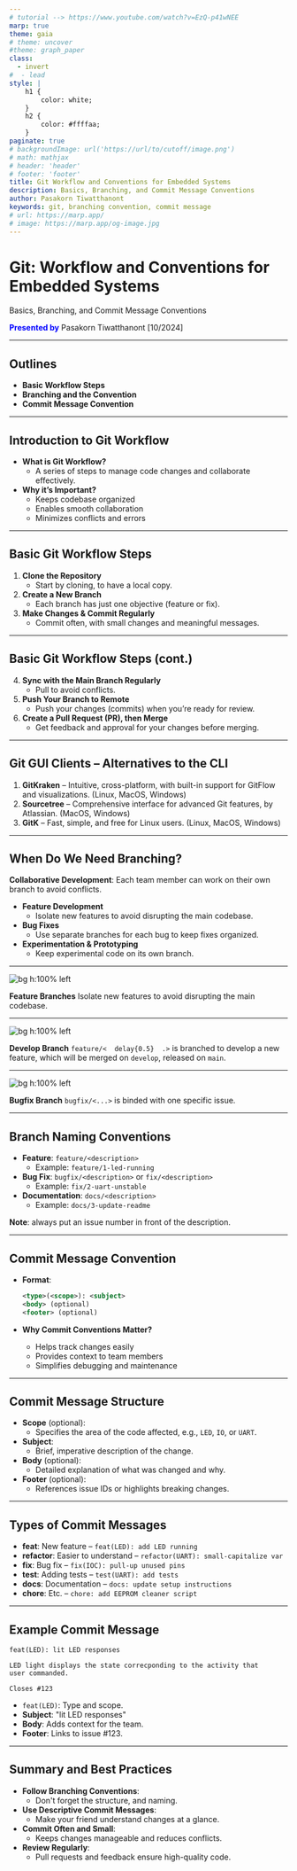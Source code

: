 ```yaml
---
# tutorial --> https://www.youtube.com/watch?v=EzQ-p41wNEE
marp: true
theme: gaia
# theme: uncover
#theme: graph_paper
class:
  - invert
#  - lead
style: |
    h1 {
        color: white;
    }
    h2 {
        color: #ffffaa;
    }
paginate: true
# backgroundImage: url('https://url/to/cutoff/image.png')
# math: mathjax
# header: 'header'
# footer: 'footer'
title: Git Workflow and Conventions for Embedded Systems
description: Basics, Branching, and Commit Message Conventions
author: Pasakorn Tiwatthanont
keywords: git, branching convention, commit message
# url: https://marp.app/
# image: https://marp.app/og-image.jpg
---
```


# Git: Workflow and Conventions for Embedded Systems

Basics, Branching, and Commit Message Conventions

<span style="color:blue;">**Presented by**</span>
Pasakorn Tiwatthanont [10/2024]

<!-- _paginate: hide -->

<!--
วันนี้ขอนำเสนอ  delay{0.5}
Git Workflow and Conventions for Embedded Systems  delay{0.5}
เมื่อให้ทีมทำงานร่วมกัน อย่างมีประสิทธิภาพ  delay{0.5}
สำหรับเราชาว Embedded System Developers  delay{0.5}
 -->

---

## Outlines

- **Basic Workflow Steps**
- **Branching and the Convention**
- **Commit Message Convention**

<!--
สามเรื่องที่จะพูดถึง  delay{0.5}  
1. พื้นฐานและแนวคิด การใช้งาน Git  delay{0.5}  
2. การทำงานร่วมกัน หลักการ branching. ทำเมื่อไร และควรทำอย่างไร  delay{0.5}  
และ 3. เพื่อการ maintenance. ต้องใช้ commit message ที่เข้าใจง่าย
  จะทำให้ทีมทำงานง่าย  delay{0.5}  
 -->

---

## Introduction to Git Workflow

- **What is Git Workflow?**
  - A series of steps to manage code changes and collaborate effectively.
- **Why it’s Important?**
  - Keeps codebase organized
  - Enables smooth collaboration
  - Minimizes conflicts and errors

<!--
โดยสรุป  delay{0.5}  
Git workflow. คือลำดับขั้นตอนการทำงาน ที่ทำให้ การทำงานร่วมกัน สอดประสาน  delay{0.5}  
ซึ่งสำคัญมาก ทั้งในตอนที่นำ features. มารวมกัน
  และตอนที่ทีม ต้องกลับมา maintainance code  delay{0.5}  
 -->

---

## Basic Git Workflow Steps

1. **Clone the Repository**
   - Start by cloning, to have a local copy.
2. **Create a New Branch**
   - Each branch has just one objective (feature or fix).
3. **Make Changes & Commit Regularly**
   - Commit often, with small changes and meaningful messages.

<!--
พื้นฐานแล้ว. ลำดับขั้นตอนการใช้งาน Git หลักๆมี 6 ข้อ  delay{0.5}  
เราจะลองพิจารณา 3 ข้นแรก  delay{0.5}  
พร้อมกับลอง practice ผ่าน command-line กัน  delay{0.5}  

ข้อแรก Git clone. คือการนำ code ลงมาจาก repository  delay{0.5}  
ข้อสอง Git branch. คิดการแตกกิ่งออก เพื่อแก้ไขตามเป้าหมาย  delay{0.5}  
ข้อสาม Git commit. คือการบันทึก changes ที่เกิดขึ้น พร้อมกับคำอธิบาย  delay{0.5}  

ok. ไปลองใน command-line กัน ก่อนจะกลับมาต่อข้อที่เหลือ  delay{0.5}  
 -->

---

## Basic Git Workflow Steps (cont.)

4. **Sync with the Main Branch Regularly**
   - Pull to avoid conflicts.
5. **Push Your Branch to Remote**
   - Push your changes (commits) when you’re ready for review.
6. **Create a Pull Request (PR), then Merge**
   - Get feedback and approval for your changes before merging.

<!--
สำหรับ 3 ข้อที่เหลือ  delay{0.5}  

ข้อสี่ Git pull. คือการรับความเปลี่ยนแปลง ที่อาจเกิดขึ้นจาก repository  delay{0.5}  
ข้อห้า Git push. คือการส่งความเปลี่ยนแปลง ขึ้นไปบันทึกที่ repository  delay{0.5}  
ข้อหก การ pull request, คือการขอให้ระบบ เช่น Gitlab.
  ทำบันทึก แจ้งให้ 'ผู้ดูแล' ทราบว่า
  มี branch ที่เราต้องการ ให้รวมเข้ากับ branch หลัก  delay{0.5}  
  ซึ่งมักสอดคล้องกับเหตุผล ตาม issue ที่เราขอแตก branch ออกมา  delay{0.5}  

ok. ลองไปดูในการใช้งาน command-line กัน  delay{0.5}  
 -->

---

## Git GUI Clients – Alternatives to the CLI

1. **GitKraken** – Intuitive, cross-platform, with built-in support for GitFlow and visualizations. (Linux, MacOS, Windows)
2. **Sourcetree** – Comprehensive interface for advanced Git features, by Atlassian. (MacOS, Windows)
3. **GitK** – Fast, simple, and free for Linux users. (Linux, MacOS, Windows)

<!--
ทีนี้ ก่อนจบเรื่องพื้นฐาน ขอฝาก Git GUI client ไว้ดังนี้  delay{0.5}  

ตัวแรก GitKraken. คือ the best. แต่ต้องจ่ายเงิน
หากจะนำมาใช้กับ private repository  delay{0.5}  

ตัวที่สอง Sourcetree. เป็นที่นิยมเหมือนกัน
สามารถใช้งานกับ private repository ได้จำนวนหนึ่ง
แต่ไม่มีบน Linux  delay{0.5}  

ตัวที่สาม GitK. เป็น opensource ที่พอใช้งานได้. ไม่มีข้อจำกัด
แต่ interface ออกแยยไม่ค่่อยดี
หลักๆไว้ดู topology ระหว่าง branches ได้  delay{0.5}  

ถ้าเพิ่มเริ่มต้น. ใช้ GitK ก่อนก๊ได้  delay{0.5}  
 -->

---

## When Do We Need Branching?

**Collaborative Development**: Each team member can work on their own branch to avoid conflicts.

- **Feature Development**
  - Isolate new features to avoid disrupting the main codebase.
- **Bug Fixes**
  - Use separate branches for each bug to keep fixes organized.
- **Experimentation & Prototyping**
  - Keep experimental code on its own branch.

<!--
หลังจากทราบเรื่อง การบันทึกความเปลี่ยนแปลงด้วย Git แล้ว  delay{0.5}  
คำถามถัดไปคือ branching. เมื่อไร  delay{0.5}  

เบื้องต้น เรา branch เพื่อทำงานร่วมกัน โดยไม่เกิด conflict  delay{0.5}  
เราสร้าง 1 branch. เพื่อรองรับ 1 issue. นั่นคือ 1 จุดมุ่งหมาย  delay{0.5}  

ซึ่งโดยความนิยม จะแบ่ง categories ได้ประมาณ 3 คือ  delay{0.5}  
1. feature branch. เพื่อสร้าง functions ใหม่  delay{0.5}  
2. bugfix branch. เพื่อแก้ไขข้อผิดพลาด  delay{0.5}  
3. experiment branch. เพื่อทดลองอะไรบางอย่าง ซึ่งอาจจะไม่ถูก merged กลับก็ได้  delay{0.5}  
 -->

---

![bg h:100% left](git-workflow_for_es/branching_strategy_1.png)

**Feature Branches**
Isolate new features to avoid disrupting the main codebase.

<!--
ok. เพื่อให้เห็นภาพ  delay{0.5}  

ภาพแรกคือ ตามเป้าหมายของการ branch.
นั่นคือไม่ให้เกิด conflict ระหว่าง developers กันเอง  delay{0.5}  

จะเห็นว่า ระหว่างที่นายแดงแก้ไข  delay{0.5}  
นายเหลือง ก็สามารถทำงานได้ และ merge กลับเข้าไป  delay{0.5}  
ส่วนนายแดง  delay{0.5}  
ได้ merge code ของนายเหลืองเข้ามา ขณะที่กำลังแก้ไข  delay{0.5}  
จากนั้นจึง merge กลับเข้า master ในท้ายที่สุด  delay{0.5}  

ข้อสังเกต  delay{0.5}  
user ซึ่งใช้งาน master branch. จะได้ code ใหม่ไปใช้งานทันที
ทำให้เสี่ยงกับ business  delay{0.5}  
 -->

---

![bg h:100% left](git-workflow_for_es/branching_strategy_2.png)

**Develop Branch**
`feature/<  delay{0.5}  .>` is branched to develop a new feature,
which will be merged on `develop`, released on `main`.

<!--
ดังนั้น  delay{0.5}  
จึงมีการแยก ระหว่าง branch 'develop'. และ 'master'  delay{0.5}  

การแตก brnach. เพื่อพัฒนา จะทำบน 'develop' ทั้งหมด  delay{0.5}  
จนเมื่อจะส่งมอบให้ user. ใช้งาน  delay{0.5}  
จึงค่อยมีการ merge เข้าไปยัง master  delay{0.5}  
 -->

---

![bg h:100% left](git-workflow_for_es/branching_fix.png)

**Bugfix Branch**
`bugfix/<...>` is binded with one specific issue.

<!--
สำหรับการแก้ไขข้อผิดพลาด  delay{0.5}  
เราอาจเลือกที่จะแก้จาก branch 'master'. หรือ branch 'develop'. ก็ได้  delay{0.5}  
ขึ้นอยู่กับความเร่งด่วน  delay{0.5}  

ต่อเมื่อการแก้ไขเสร็จแล้ว. ก็ค่อย merge กลับเข้าไปยัง 'develop' และ 'master'  delay{0.5}  
ซึ่งทั้งนี้. จะไม่มีการ merge 'master' กลับเข้า 'develop' ให้เสียหลักการ  delay{0.5}  
 -->

---

## Branch Naming Conventions

- **Feature**: `feature/<description>`
  - Example: `feature/1-led-running`
- **Bug Fix**: `bugfix/<description>` or `fix/<description>`
  - Example: `fix/2-uart-unstable`
- **Documentation**: `docs/<description>`
  - Example: `docs/3-update-readme`

**Note**: always put an issue number in front of the description.

<!--
สุดท้ายของหัวข้อที่สอง  delay{0.5}  
นี้คือการสรุป naming convention ของ branch  delay{0.5}  

เริ่มต้นด้วย category.
ซึ่งแยกได้ 3 categories. ตาม objectives ที่นำเสนอมาคือ  delay{0.5}  
feature., bugfix., และ document  delay{0.5}  

ต่อมา  delay{0.5}  
หลัง slash.  delay{0.5}  
ตัวเลขที่จะโยงกลับไปยัง issue. และชื่อ  delay{0.5}  
ซึ่งมีกติกาคือ small-cap และ hyphen  delay{0.5}  
 -->

---

## Commit Message Convention

- **Format**:

  ```xml
  <type>(<scope>): <subject>
  <body> (optional)
  <footer> (optional)
  ```

- **Why Commit Conventions Matter?**
  - Helps track changes easily
  - Provides context to team members
  - Simplifies debugging and maintenance

<!--
หัวข้อสุดท้าย  delay{0.5}  
เรื่อง Commit message convention  delay{0.5}  
หลักการคือ. ต้องทำให้ค้นหาได้ และเข้าใจได้  delay{0.5}  
 -->

---

## Commit Message Structure

- **Scope** (optional):
  - Specifies the area of the code affected, e.g., `LED`, `IO`, or `UART`.
- **Subject**:
  - Brief, imperative description of the change.
- **Body** (optional):
  - Detailed explanation of what was changed and why.
- **Footer** (optional):
  - References issue IDs or highlights breaking changes.

<!--
ภายใน message. จะประกอบด้วย scope., subject., body., และ footer  delay{0.5}  

scope. และ subject. เป็นส่วนสำคัญ  delay{0.5}  
- scope. จะระบุส่วน module. ของ code. ที่ถูกกระทบจากการแก้ไข  delay{0.5}  
- subject. คือคำอธิบายที่ส้้นที่สุด สำหรับ changes. ใน commit. นั้น  delay{0.5}  

ส่วน body. และ footer. จะมีหรือไม่ก็ได้  delay{0.5}  
- body. จะขยายความ subject. เริ่มด้วยที่มาที่ไปของปัญหา., วิธีการแก้ไข., และอื่นๆ  delay{0.5}  
- footer. จะเชื่อมโยงไปยัง issue. ที่เกี่ยวข้อง  delay{0.5}  
 -->

---

## Types of Commit Messages

- **feat**: New feature – `feat(LED): add LED running`
- **refactor**: Easier to understand – `refactor(UART): small-capitalize var`
- **fix**: Bug fix – `fix(IOC): pull-up unused pins`
- **test**: Adding tests – `test(UART): add tests`
- **docs**: Documentation – `docs: update setup instructions`
- **chore**: Etc. – `chore: add EEPROM cleaner script`

<!--
ถัดมา. ลองมาดูตัวอย่าง แยกตาม type  delay{0.5}  

1. feat. เป็น commit เพื่อพัฒนา feature.
  ตัวอย่าง feature ของ module LED เพื่อทำไฟวิ่ง  delay{0.5}  
2. refactor. เพื่อทำให้เข้าใจ code ได้ดีขึ้น.
  ตัวอย่าง refactor code ใน module UART. ให้ inside variables ทั้งหมด. เป็นชื่อตัวเล็ก  delay{0.5}  
3. fix. เพื่อซ่อมข้อผิดพลาด.
  เช่น ด้วยการ reconfigure ให้ CubeMX ใส่ pullup ให้ unused pins  delay{0.5}  
4. test. เช่น การสร้างทดสอบ ให้ module UART  delay{0.5}  
5. docs. เป็น commit ที่แก้ไขเอกสาร อธิบาย code หรือ project อย่างเดียว  delay{0.5}  
6. chore. เป็น commit ที่ทำเรื่องอื่นๆ. เล็กๆน้อยๆ.
  ที่ไม่ได้ระบุมา. เช่น สร้าง script เพื่อทำงานล้าง EEPROM ช่วยในการพัฒนา  delay{0.5}  
 -->

---

## Example Commit Message

```text
feat(LED): lit LED responses

LED light displays the state correcponding to the activity that
user commanded.

Closes #123
```

- `feat(LED)`: Type and scope.
- **Subject**: "lit LED responses"
- **Body**: Adds context for the team.
- **Footer**: Links to issue #123.

<!--
อีกตัวอย่างหนึ่ง ที่มีครบทั้ง 4 ส่วน  delay{0.5}  

โดยใน commit message นี้มี  delay{0.5}  
1. type และ scope. บอกว่าเป็น feature ภายใน module LED  delay{0.5}  
2. subject. บอกว่าแก้ไขเรื่อง กระพริบแสง LED เพื่อตอบสนอง  delay{0.5}  
3. ส่วน body. ขยายความว่า เป็น reponse ต่อคำสั่งที่มาจาก user  delay{0.5}  
4. footer. ระบุว่าเชื่อมโยงกับ issue 123  delay{0.5}  
 -->

---

## Summary and Best Practices

- **Follow Branching Conventions**:
  - Don't forget the structure, and naming.
- **Use Descriptive Commit Messages**:
  - Make your friend understand changes at a glance.
- **Commit Often and Small**:
  - Keeps changes manageable and reduces conflicts.
- **Review Regularly**:
  - Pull requests and feedback ensure high-quality code.

<!--
และนั่นคือทั้งหมดของ Git basic workflow.
  และ conventions ที่เราควรทำเหมือนๆกัน  delay{0.5}  
  เพื่อให้เข้ากันได้ง่าย และสามารถดูแล code ของเราได้อย่างมีประสิทธิภาพ  delay{0.5}  

ก่อนจบ ขอฝากว่า  delay{0.5}  
- follow the convention. ในการ branching  delay{0.5}  
- เขียน commit message. ให้สื่อความหมาย  delay{0.5}  
- เพียร sync กับ repository. เพื่อป้องกัน conflict ระหว่าง developers  delay{0.5}  
- ทำ code reviews. บ่อยๆ, โดยเฉพาะก่อน merge. จะช่วยกระจายความรู้ และป้องกันขอผิดพลาด  delay{0.5}  
 -->
